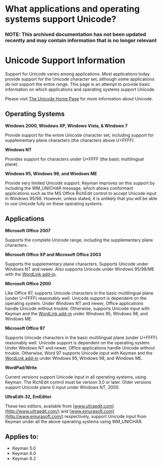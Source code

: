 # What applications and operating systems support Unicode?

### **NOTE**: This archived documentation has not been updated recently and may contain information that is no longer relevant


# Unicode Support Information

Support for Unicode varies among applications.  Most applications today provide support for the Unicode character set, although some applications do not support the entire range. This page is an attempt to provide basic information on which applications and operating systems support Unicode.

Please visit [The Unicode Home Page](http://www.unicode.org/) for more information about Unicode.

## Operating Systems

**Windows 2000, Windows XP, Windows Vista, & Windows 7**

Provide support for the entire Unicode character set, including support for supplementary plane characters (the characters above U+FFFF).


**Windows NT**

Provides support for characters under U+FFFF (the basic multilingual plane).

**Windows 95, Windows 98, and Windows ME**

Provide very limited Unicode support. Keyman improves on this support by including the WM_UNICHAR message, which allows conformant applications such as the MS Office RichEdit control to accept Unicode input in Windows 95/98.  However, unless stated, it is unlikely that you will be able to use Unicode fully on these operating systems.

## Applications

**Microsoft Office 2007**

Supports the complete Unicode range, including the supplementary plane characters.

**Microsoft Office XP and Microsoft Office 2003**

Supports the supplementary plane characters. Supports Unicode under Windows NT and newer. Also supports Unicode under Windows 95/98/ME with the [WordLink add-in](https://keyman.com/downloads/).

**Microsoft Office 2000**

Like Office 97, supports Unicode characters in the basic multilingual plane (under U+FFFF) reasonably well. Unicode support is dependent on the operating system. Under Windows NT and newer, Office applications handle Unicode without trouble. Otherwise, supports Unicode input with Keyman and the [WordLink add-in](https://keyman.com/downloads/) under Windows 95, Windows 98, and Windows ME.

**Microsoft Office 97**

Supports Unicode characters in the basic multilingual plane (under U+FFFF) reasonably well. Unicode support is dependent on the operating system. Under Windows NT and newer, Office applications handle Unicode without trouble. Otherwise, Word 97 supports Unicode input with Keyman and the [WordLink add-in](https://keyman.com/downloads/) under Windows 95, Windows 98, and Windows ME.

**WordPad/Write**

Current versions support Unicode input in all operating systems, using Keyman.  The RichEdit control must be version 3.0 or later. Older versions support Unicode plane 0 input under Windows NT, 2000.

**UltraEdit-32, EmEditor**

These two editors, available from [www.ultraedit.com](http://www.ultraedit.com/) and
[www.emurasoft.com](http://www.emurasoft.com/) respectively, support Unicode input from Keyman under all the above operating systems using WM_UNICHAR.

## Applies to:
 * Keyman 5.0
 * Keyman 6.0
 * Keyman 6.2
